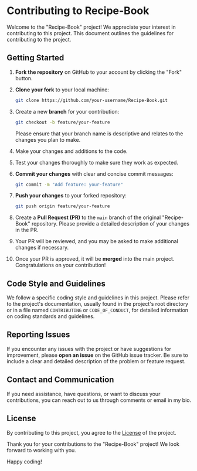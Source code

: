 
# Contributing to Recipe-Book

Welcome to the "Recipe-Book" project! We appreciate your interest in contributing to this project. This document outlines the guidelines for contributing to the project.

## Getting Started

1. **Fork the repository** on GitHub to your account by clicking the "Fork" button.

2. **Clone your fork** to your local machine:

   ```bash
   git clone https://github.com/your-username/Recipe-Book.git
   ```

3. Create a new **branch** for your contribution:

   ```bash
   git checkout -b feature/your-feature
   ```

   Please ensure that your branch name is descriptive and relates to the changes you plan to make.

4. Make your changes and additions to the code.

5. Test your changes thoroughly to make sure they work as expected.

6. **Commit your changes** with clear and concise commit messages:

   ```bash
   git commit -m "Add feature: your-feature"
   ```

7. **Push your changes** to your forked repository:

   ```bash
   git push origin feature/your-feature
   ```

8. Create a **Pull Request (PR)** to the `main` branch of the original "Recipe-Book" repository. Please provide a detailed description of your changes in the PR.

9. Your PR will be reviewed, and you may be asked to make additional changes if necessary.

10. Once your PR is approved, it will be **merged** into the main project. Congratulations on your contribution!

## Code Style and Guidelines

We follow a specific coding style and guidelines in this project. Please refer to the project's documentation, usually found in the project's root directory or in a file named `CONTRIBUTING` or `CODE_OF_CONDUCT`, for detailed information on coding standards and guidelines.

## Reporting Issues

If you encounter any issues with the project or have suggestions for improvement, please **open an issue** on the GitHub issue tracker. Be sure to include a clear and detailed description of the problem or feature request.

## Contact and Communication

If you need assistance, have questions, or want to discuss your contributions, you can reach out to us through comments or email in my bio.

## License

By contributing to this project, you agree to the [License](LICENSE) of the project.

Thank you for your contributions to the "Recipe-Book" project! We look forward to working with you.

Happy coding!
